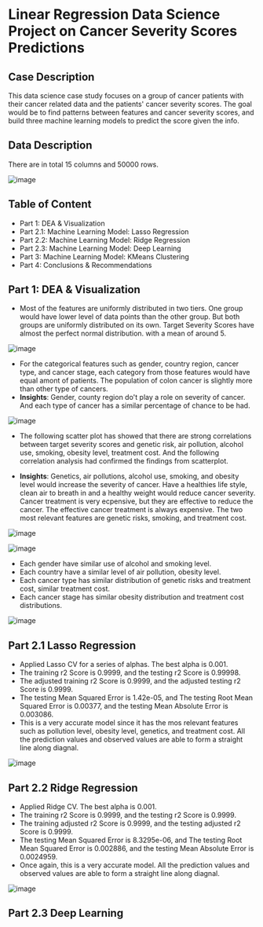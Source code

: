 # Linear Regression Data Science Project on Cancer Severity Scores Predictions
## Case Description
This data science case study focuses on a group of cancer patients with their cancer related data and the patients' cancer severity scores. The goal would be to find patterns between features and cancer severity scores, and build three machine learning models to predict the score given the info.

## Data Description
There are in total 15 columns and 50000 rows.

![image](https://github.com/user-attachments/assets/28eb9fed-52f8-4369-8c9a-c00e26523999)


## Table of Content
* Part 1: DEA & Visualization
* Part 2.1: Machine Learning Model: Lasso Regression
* Part 2.2: Machine Learning Model: Ridge Regression
* Part 2.3: Machine Learning Model: Deep Learning
* Part 3: Machine Learning Model: KMeans Clustering
* Part 4: Conclusions & Recommendations

## Part 1: DEA & Visualization
* Most of the features are uniformly distributed in two tiers. One group would have lower level of data points than the other group. But both groups are uniformly distributed on its own. Target Severity Scores have almost the perfect normal distribution. with a mean of around 5.

![image](https://github.com/user-attachments/assets/09fc9afc-f3f1-4287-932a-6aa01e8016f7)

* For the categorical features such as gender, country region, cancer type, and cancer stage, each category from those features would have equal amont of patients. The population of colon cancer is slightly more than other type of cancers.
* **Insights**: Gender, county region do't play a role on severity of cancer. And each type of cancer has a similar percentage of chance to be had. 

![image](https://github.com/user-attachments/assets/afd65609-d140-4fa2-afda-79f7f9b3bfad)

* The following scatter plot has showed that there are strong correlations between target severity scores and genetic risk, air pollution, alcohol use, smoking, obesity level, treatment cost. And the following correlation analysis had confirmed the findings from scatterplot.

* **Insights**: Genetics, air pollutions, alcohol use, smoking, and obesity level would increase the severity of cancer. Have a healthies life style, clean air to breath in and a healthy weight would reduce cancer severity. Cancer treatment is very ecpensive, but they are effective to reduce the cancer. The effective cancer treatment is always expensive. The two most relevant features are genetic risks, smoking, and treatment cost. 

![image](https://github.com/user-attachments/assets/f99872a5-3b6c-4b5c-8a89-9d7430e3b723)

![image](https://github.com/user-attachments/assets/5ae938f5-8eb3-4e9b-b2e2-222477441aec)

* Each gender have similar use of alcohol and smoking level.
* Each country have a similar level of air pollution, obesity level.
* Each cancer type has similar distribution of genetic risks and treatment cost, similar treatment cost.
* Each cancer stage has similar obesity distribution and treatment cost distributions.

![image](https://github.com/user-attachments/assets/e9d32a0b-90a5-4cc5-a100-85b3d7b0aae2)

## Part 2.1 Lasso Regression

* Applied Lasso CV for a series of alphas. The best alpha is 0.001.
* The training r2 Score is 0.9999, and the testing r2 Score is 0.99998.
* The adjusted training r2 Score is 0.9999, and the adjusted testing r2 Score is 0.9999.
* The testing Mean Squared Error is 1.42e-05, and The testing Root Mean Squared Error is 0.00377, and the testing Mean Absolute Error is 0.003086.
* This is a very accurate model since it has the mos relevant features such as pollution level, obesity level, genetics, and treatment cost. All the prediction values and observed values are able to form a straight line along diagnal.

![image](https://github.com/user-attachments/assets/9f434333-ca08-42f2-9d35-11a466ff74ed)

## Part 2.2 Ridge Regression

* Applied Ridge CV. The best alpha is 0.001.
* The training r2 Score is 0.9999, and the testing r2 Score is 0.9999.
* The training adjusted r2 Score is 0.9999, and the testing adjusted r2 Score is 0.9999.
* The testing Mean Squared Error is 8.3295e-06, and The testing Root Mean Squared Error is 0.002886, and the testing Mean Absolute Error is 0.0024959.
* Once again, this is a very accurate model. All the prediction values and observed values are able to form a straight line along diagnal.

![image](https://github.com/user-attachments/assets/e61aa286-fd93-4a5f-b700-43bfd21f7309)

## Part 2.3 Deep Learning 

